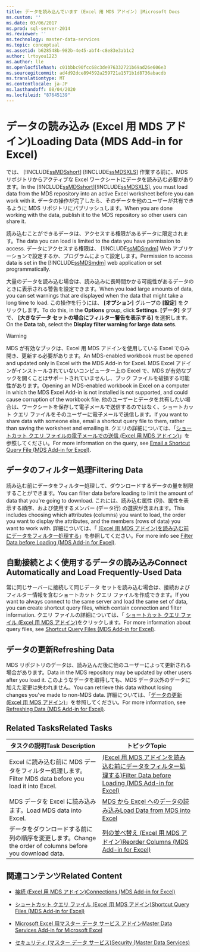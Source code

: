 ```yaml
---
title: データを読み込んでいます (Excel 用 MDS アドイン) |Microsoft Docs
ms.custom: ''
ms.date: 03/06/2017
ms.prod: sql-server-2014
ms.reviewer: ''
ms.technology: master-data-services
ms.topic: conceptual
ms.assetid: b628548b-982b-4e45-abf4-c8e83e3ab1c2
author: lrtoyou1223
ms.author: lle
ms.openlocfilehash: c01bbbc90fcc68c3de976332721b69ad26e606e3
ms.sourcegitcommit: ad4d92dce894592a259721a1571b1d8736abacdb
ms.translationtype: MT
ms.contentlocale: ja-JP
ms.lasthandoff: 08/04/2020
ms.locfileid: "87645139"
---
```

# <a name="loading-data-mds-add-in-for-excel"></a><span data-ttu-id="d1ecc-102">データの読み込み (Excel 用 MDS アドイン)</span><span class="sxs-lookup"><span data-stu-id="d1ecc-102">Loading Data (MDS Add-in for Excel)</span></span>
  <span data-ttu-id="d1ecc-103">では、 [!INCLUDE[ssMDSshort](../../includes/ssmdsshort-md.md)] [!INCLUDE[ssMDSXLS](../../includes/ssmdsxls-md.md)] 作業する前に、MDS リポジトリからアクティブな Excel ワークシートにデータを読み込む必要があります。</span><span class="sxs-lookup"><span data-stu-id="d1ecc-103">In the [!INCLUDE[ssMDSshort](../../includes/ssmdsshort-md.md)][!INCLUDE[ssMDSXLS](../../includes/ssmdsxls-md.md)], you must load data from the MDS repository into an active Excel worksheet before you can work with it.</span></span> <span data-ttu-id="d1ecc-104">データの操作が完了したら、そのデータを他のユーザーが共有できるように MDS リポジトリにパブリッシュします。</span><span class="sxs-lookup"><span data-stu-id="d1ecc-104">When you are done working with the data, publish it to the MDS repository so other users can share it.</span></span>  
  
 <span data-ttu-id="d1ecc-105">読み込むことができるデータは、アクセスする権限があるデータに限定されます。</span><span class="sxs-lookup"><span data-stu-id="d1ecc-105">The data you can load is limited to the data you have permission to access.</span></span> <span data-ttu-id="d1ecc-106">データにアクセスする権限は、 [!INCLUDE[ssMDSmdm](../../includes/ssmdsmdm-md.md)] Web アプリケーションで設定するか、プログラムによって設定します。</span><span class="sxs-lookup"><span data-stu-id="d1ecc-106">Permission to access data is set in the [!INCLUDE[ssMDSmdm](../../includes/ssmdsmdm-md.md)] web application or set programmatically.</span></span>  
  
 <span data-ttu-id="d1ecc-107">大量のデータを読み込む場合は、読み込みに長時間かかる可能性があるデータのときに表示される警告を設定できます。</span><span class="sxs-lookup"><span data-stu-id="d1ecc-107">When you load large amounts of data, you can set warnings that are displayed when the data that might take a long time to load.</span></span> <span data-ttu-id="d1ecc-108">この操作を行うには、 **[オプション]** グループの **[設定]** をクリックします。</span><span class="sxs-lookup"><span data-stu-id="d1ecc-108">To do this, in the **Options** group, click **Settings**.</span></span> <span data-ttu-id="d1ecc-109">**[データ]** タブで、 **[大きなデータ セットの場合にフィルター警告を表示する]** を選択します。</span><span class="sxs-lookup"><span data-stu-id="d1ecc-109">On the **Data** tab, select the **Display filter warning for large data sets**.</span></span>  
  
> [!WARNING]  
>  <span data-ttu-id="d1ecc-110">MDS が有効なブックは、Excel 用 MDS アドインを使用している Excel でのみ開き、更新する必要があります。</span><span class="sxs-lookup"><span data-stu-id="d1ecc-110">An MDS-enabled workbook must be opened and updated only in Excel with the MDS Add-in for Excel.</span></span> <span data-ttu-id="d1ecc-111">MDS Excel アドインがインストールされていないコンピューター上の Excel で、MDS が有効なブックを開くことはサポートされていませんし、ブック ファイルを破損する可能性があります。</span><span class="sxs-lookup"><span data-stu-id="d1ecc-111">Opening an MDS-enabled workbook in Excel on a computer in which the MDS Excel Add-in is not installed is not supported, and could cause corruption of the workbook file.</span></span> <span data-ttu-id="d1ecc-112">他のユーザーとデータを共有したい場合は、ワークシートを保存して電子メールで送信するのではなく、ショートカット クエリ ファイルをそのユーザーに電子メールで送信します。</span><span class="sxs-lookup"><span data-stu-id="d1ecc-112">If you want to share data with someone else, email a shortcut query file to them, rather than saving the worksheet and emailing it.</span></span> <span data-ttu-id="d1ecc-113">クエリの詳細については、「[ショートカット クエリ ファイルの電子メールでの送信 (Excel 用 MDS アドイン)](email-a-shortcut-query-file-mds-add-in-for-excel.md)」を参照してください。</span><span class="sxs-lookup"><span data-stu-id="d1ecc-113">For more information on the query, see [Email a Shortcut Query File &#40;MDS Add-in for Excel&#41;](email-a-shortcut-query-file-mds-add-in-for-excel.md).</span></span>  
  
## <a name="filtering-data"></a><span data-ttu-id="d1ecc-114">データのフィルター処理</span><span class="sxs-lookup"><span data-stu-id="d1ecc-114">Filtering Data</span></span>  
 <span data-ttu-id="d1ecc-115">読み込む前にデータをフィルター処理して、ダウンロードするデータの量を制限することができます。</span><span class="sxs-lookup"><span data-stu-id="d1ecc-115">You can filter data before loading to limit the amount of data that you're going to download.</span></span> <span data-ttu-id="d1ecc-116">これには、読み込む属性 (列)、属性を表示する順序、および使用するメンバー (データ行) の選択が含まれます。</span><span class="sxs-lookup"><span data-stu-id="d1ecc-116">This includes choosing which attributes (columns) you want to load, the order you want to display the attributes, and the members (rows of data) you want to work with.</span></span> <span data-ttu-id="d1ecc-117">詳細については、「 [&#40;Excel 用 MDS アドイン&#41;を読み込む前にデータをフィルター処理する](filter-data-before-exporting-mds-add-in-for-excel.md)」を参照してください。</span><span class="sxs-lookup"><span data-stu-id="d1ecc-117">For more info see [Filter Data before Loading &#40;MDS Add-in for Excel&#41;](filter-data-before-exporting-mds-add-in-for-excel.md).</span></span>  
  
## <a name="connect-automatically-and-load-frequently-used-data"></a><span data-ttu-id="d1ecc-118">自動接続とよく使用するデータの読み込み</span><span class="sxs-lookup"><span data-stu-id="d1ecc-118">Connect Automatically and Load Frequently-Used Data</span></span>  
 <span data-ttu-id="d1ecc-119">常に同じサーバーに接続して同じデータ セットを読み込む場合は、接続およびフィルター情報を含むショートカット クエリ ファイルを作成できます。</span><span class="sxs-lookup"><span data-stu-id="d1ecc-119">If you want to always connect to the same server and load the same set of data, you can create shortcut query files, which contain connection and filter information.</span></span> <span data-ttu-id="d1ecc-120">クエリ ファイルの詳細については、「 [ショートカット クエリ ファイル (Excel 用 MDS アドイン)](shortcut-query-files-mds-add-in-for-excel.md)をクリックします。</span><span class="sxs-lookup"><span data-stu-id="d1ecc-120">For more information about query files, see [Shortcut Query Files &#40;MDS Add-in for Excel&#41;](shortcut-query-files-mds-add-in-for-excel.md).</span></span>  
  
## <a name="refreshing-data"></a><span data-ttu-id="d1ecc-121">データの更新</span><span class="sxs-lookup"><span data-stu-id="d1ecc-121">Refreshing Data</span></span>  
 <span data-ttu-id="d1ecc-122">MDS リポジトリのデータは、読み込んだ後に他のユーザーによって更新される場合があります。</span><span class="sxs-lookup"><span data-stu-id="d1ecc-122">Data in the MDS repository may be updated by other users after you load it.</span></span> <span data-ttu-id="d1ecc-123">このようなデータを取得しても、MDS データ以外のデータに加えた変更は失われません。</span><span class="sxs-lookup"><span data-stu-id="d1ecc-123">You can retrieve this data without losing changes you've made to non-MDS data.</span></span> <span data-ttu-id="d1ecc-124">詳細については、「[データの更新 (Excel 用 MDS アドイン)](refreshing-data-mds-add-in-for-excel.md)」を参照してください。</span><span class="sxs-lookup"><span data-stu-id="d1ecc-124">For more information, see [Refreshing Data &#40;MDS Add-in for Excel&#41;](refreshing-data-mds-add-in-for-excel.md).</span></span>  
  
## <a name="related-tasks"></a><span data-ttu-id="d1ecc-125">Related Tasks</span><span class="sxs-lookup"><span data-stu-id="d1ecc-125">Related Tasks</span></span>  
  
|<span data-ttu-id="d1ecc-126">タスクの説明</span><span class="sxs-lookup"><span data-stu-id="d1ecc-126">Task Description</span></span>|<span data-ttu-id="d1ecc-127">トピック</span><span class="sxs-lookup"><span data-stu-id="d1ecc-127">Topic</span></span>|  
|----------------------|-----------|  
|<span data-ttu-id="d1ecc-128">Excel に読み込む前に MDS データをフィルター処理します。</span><span class="sxs-lookup"><span data-stu-id="d1ecc-128">Filter MDS data before you load it into Excel.</span></span>|[<span data-ttu-id="d1ecc-129">&#40;Excel 用 MDS アドインを読み込む前にデータをフィルター処理する&#41;</span><span class="sxs-lookup"><span data-stu-id="d1ecc-129">Filter Data before Loading &#40;MDS Add-in for Excel&#41;</span></span>](filter-data-before-exporting-mds-add-in-for-excel.md)|  
|<span data-ttu-id="d1ecc-130">MDS データを Excel に読み込みます。</span><span class="sxs-lookup"><span data-stu-id="d1ecc-130">Load MDS data into Excel.</span></span>|[<span data-ttu-id="d1ecc-131">MDS から Excel へのデータの読み込み</span><span class="sxs-lookup"><span data-stu-id="d1ecc-131">Load Data from MDS into Excel</span></span>](export-data-to-excel-from-master-data-services.md)|  
|<span data-ttu-id="d1ecc-132">データをダウンロードする前に列の順序を変更します。</span><span class="sxs-lookup"><span data-stu-id="d1ecc-132">Change the order of columns before you download data.</span></span>|[<span data-ttu-id="d1ecc-133">列の並べ替え (Excel 用 MDS アドイン)</span><span class="sxs-lookup"><span data-stu-id="d1ecc-133">Reorder Columns &#40;MDS Add-in for Excel&#41;</span></span>](reorder-columns-mds-add-in-for-excel.md)|  
  
## <a name="related-content"></a><span data-ttu-id="d1ecc-134">関連コンテンツ</span><span class="sxs-lookup"><span data-stu-id="d1ecc-134">Related Content</span></span>  
  
-   [<span data-ttu-id="d1ecc-135">接続 (Excel 用 MDS アドイン)</span><span class="sxs-lookup"><span data-stu-id="d1ecc-135">Connections &#40;MDS Add-in for Excel&#41;</span></span>](connections-mds-add-in-for-excel.md)  
  
-   [<span data-ttu-id="d1ecc-136">ショートカット クエリ ファイル (Excel 用 MDS アドイン)</span><span class="sxs-lookup"><span data-stu-id="d1ecc-136">Shortcut Query Files &#40;MDS Add-in for Excel&#41;</span></span>](shortcut-query-files-mds-add-in-for-excel.md)  
  
-   [<span data-ttu-id="d1ecc-137">Microsoft Excel 用マスター データ サービス アドイン</span><span class="sxs-lookup"><span data-stu-id="d1ecc-137">Master Data Services Add-in for Microsoft Excel</span></span>](master-data-services-add-in-for-microsoft-excel.md)  
  
-   [<span data-ttu-id="d1ecc-138">セキュリティ (マスター データ サービス)</span><span class="sxs-lookup"><span data-stu-id="d1ecc-138">Security &#40;Master Data Services&#41;</span></span>](../security-master-data-services.md)  
  
  
